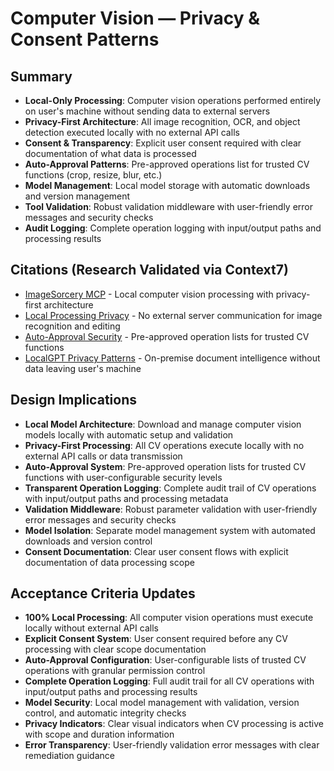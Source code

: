 # Computer Vision — Privacy & Consent Patterns

## Summary
- **Local-Only Processing**: Computer vision operations performed entirely on user's machine without sending data to external servers
- **Privacy-First Architecture**: All image recognition, OCR, and object detection executed locally with no external API calls
- **Consent & Transparency**: Explicit user consent required with clear documentation of what data is processed
- **Auto-Approval Patterns**: Pre-approved operations list for trusted CV functions (crop, resize, blur, etc.)
- **Model Management**: Local model storage with automatic downloads and version management
- **Tool Validation**: Robust validation middleware with user-friendly error messages and security checks
- **Audit Logging**: Complete operation logging with input/output paths and processing results

## Citations (Research Validated via Context7)
- [ImageSorcery MCP](https://github.com/sunriseapps/imagesorcery-mcp) - Local computer vision processing with privacy-first architecture
- [Local Processing Privacy](https://github.com/sunriseapps/imagesorcery-mcp/blob/master/README.md) - No external server communication for image recognition and editing
- [Auto-Approval Security](https://github.com/sunriseapps/imagesorcery-mcp/blob/master/README.md) - Pre-approved operation lists for trusted CV functions
- [LocalGPT Privacy Patterns](https://github.com/promtengineer/localgpt) - On-premise document intelligence without data leaving user's machine

## Design Implications
- **Local Model Architecture**: Download and manage computer vision models locally with automatic setup and validation
- **Privacy-First Processing**: All CV operations execute locally with no external API calls or data transmission
- **Auto-Approval System**: Pre-approved operation lists for trusted CV functions with user-configurable security levels
- **Transparent Operation Logging**: Complete audit trail of CV operations with input/output paths and processing metadata
- **Validation Middleware**: Robust parameter validation with user-friendly error messages and security checks
- **Model Isolation**: Separate model management system with automated downloads and version control
- **Consent Documentation**: Clear user consent flows with explicit documentation of data processing scope

## Acceptance Criteria Updates
- **100% Local Processing**: All computer vision operations must execute locally without external API calls
- **Explicit Consent System**: User consent required before any CV processing with clear scope documentation
- **Auto-Approval Configuration**: User-configurable lists of trusted CV operations with granular permission control
- **Complete Operation Logging**: Full audit trail for all CV operations with input/output paths and processing results
- **Model Security**: Local model management with validation, version control, and automatic integrity checks
- **Privacy Indicators**: Clear visual indicators when CV processing is active with scope and duration information
- **Error Transparency**: User-friendly validation error messages with clear remediation guidance
